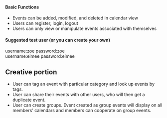 #### Basic Functions
- Events can be added, modified, and deleted in calendar view
- Users can register, login, logout
- Users can only view or manipulate events associated with themselves

#### Suggested test user (or you can create your own)
username:zoe  password:zoe  
username:eimee  password:eimee

## Creative portion
- User can tag an event with particular category and look up events by tags.  
- User can share their events with other users, who will then get a duplicate event.  
- User can create groups. Event created as group events will display on all members' calendars and members can cooperate on group events. 
